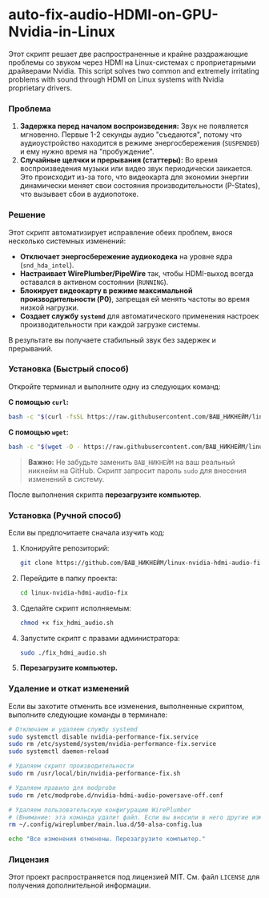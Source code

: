 # auto-fix-audio-HDMI-on-GPU-Nvidia-in-Linux
Этот скрипт решает две распространенные и крайне раздражающие проблемы со звуком через HDMI на Linux-системах с проприетарными драйверами Nvidia.
This script solves two common and extremely irritating problems with sound through HDMI on Linux systems with Nvidia proprietary drivers.

### Проблема

1.  **Задержка перед началом воспроизведения:** Звук не появляется мгновенно. Первые 1-2 секунды аудио "съедаются", потому что аудиоустройство находится в режиме энергосбережения (`SUSPENDED`) и ему нужно время на "пробуждение".
2.  **Случайные щелчки и прерывания (статтеры):** Во время воспроизведения музыки или видео звук периодически заикается. Это происходит из-за того, что видеокарта для экономии энергии динамически меняет свои состояния производительности (P-States), что вызывает сбои в аудиопотоке.

### Решение

Этот скрипт автоматизирует исправление обеих проблем, внося несколько системных изменений:

-   **Отключает энергосбережение аудиокодека** на уровне ядра (`snd_hda_intel`).
-   **Настраивает WirePlumber/PipeWire** так, чтобы HDMI-выход всегда оставался в активном состоянии (`RUNNING`).
-   **Блокирует видеокарту в режиме максимальной производительности (P0)**, запрещая ей менять частоты во время низкой нагрузки.
-   **Создает службу `systemd`** для автоматического применения настроек производительности при каждой загрузке системы.

В результате вы получаете стабильный звук без задержек и прерываний.

### Установка (Быстрый способ)

Откройте терминал и выполните одну из следующих команд:

**С помощью `curl`:**
```bash
bash -c "$(curl -fsSL https://raw.githubusercontent.com/ВАШ_НИКНЕЙМ/linux-nvidia-hdmi-audio-fix/main/fix_hdmi_audio.sh)"
```

**С помощью `wget`:**
```bash
bash -c "$(wget -O - https://raw.githubusercontent.com/ВАШ_НИКНЕЙМ/linux-nvidia-hdmi-audio-fix/main/fix_hdmi_audio.sh)"
```
> **Важно:** Не забудьте заменить `ВАШ_НИКНЕЙМ` на ваш реальный никнейм на GitHub. Скрипт запросит пароль `sudo` для внесения изменений в систему.

После выполнения скрипта **перезагрузите компьютер**.

### Установка (Ручной способ)

Если вы предпочитаете сначала изучить код:

1.  Клонируйте репозиторий:
    ```bash
    git clone https://github.com/ВАШ_НИКНЕЙМ/linux-nvidia-hdmi-audio-fix.git
    ```
2.  Перейдите в папку проекта:
    ```bash
    cd linux-nvidia-hdmi-audio-fix
    ```
3.  Сделайте скрипт исполняемым:
    ```bash
    chmod +x fix_hdmi_audio.sh
    ```
4.  Запустите скрипт с правами администратора:
    ```bash
    sudo ./fix_hdmi_audio.sh
    ```
5.  **Перезагрузите компьютер.**

### Удаление и откат изменений

Если вы захотите отменить все изменения, выполненные скриптом, выполните следующие команды в терминале:

```bash
# Отключаем и удаляем службу systemd
sudo systemctl disable nvidia-performance-fix.service
sudo rm /etc/systemd/system/nvidia-performance-fix.service
sudo systemctl daemon-reload

# Удаляем скрипт производительности
sudo rm /usr/local/bin/nvidia-performance-fix.sh

# Удаляем правило для modprobe
sudo rm /etc/modprobe.d/nvidia-hdmi-audio-powersave-off.conf

# Удаляем пользовательскую конфигурацию WirePlumber
# (Внимание: эта команда удалит файл. Если вы вносили в него другие изменения, сделайте это вручную)
rm ~/.config/wireplumber/main.lua.d/50-alsa-config.lua

echo "Все изменения отменены. Перезагрузите компьютер."
```

### Лицензия

Этот проект распространяется под лицензией MIT. См. файл `LICENSE` для получения дополнительной информации.
